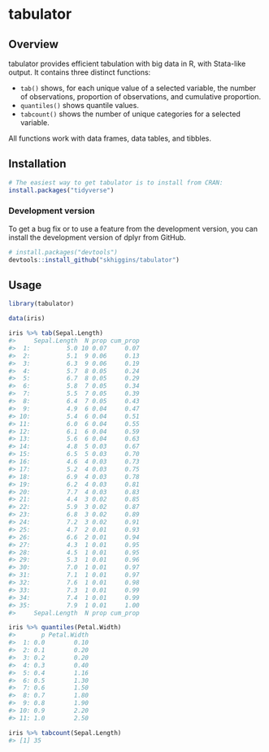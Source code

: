 # tabulator
## Overview
tabulator provides efficient tabulation with big data in R, with Stata-like output. It contains three distinct functions: 

  - `tab()` shows, for each unique value of a selected variable,  the number of observations, proportion of observations, and cumulative proportion.
  - `quantiles()` shows quantile values.
  - `tabcount()` shows the number of unique categories for a selected variable.

All functions work with data frames, data tables, and tibbles.

## Installation

``` r
# The easiest way to get tabulator is to install from CRAN:
install.packages("tidyverse")

```

### Development version

To get a bug fix or to use a feature from the development version, you
can install the development version of dplyr from GitHub.

``` r
# install.packages("devtools")
devtools::install_github("skhiggins/tabulator")
```

## Usage

``` r
library(tabulator)

data(iris)

iris %>% tab(Sepal.Length)
#>     Sepal.Length  N prop cum_prop
#>  1:          5.0 10 0.07     0.07
#>  2:          5.1  9 0.06     0.13
#>  3:          6.3  9 0.06     0.19
#>  4:          5.7  8 0.05     0.24
#>  5:          6.7  8 0.05     0.29
#>  6:          5.8  7 0.05     0.34
#>  7:          5.5  7 0.05     0.39
#>  8:          6.4  7 0.05     0.43
#>  9:          4.9  6 0.04     0.47
#> 10:          5.4  6 0.04     0.51
#> 11:          6.0  6 0.04     0.55
#> 12:          6.1  6 0.04     0.59
#> 13:          5.6  6 0.04     0.63
#> 14:          4.8  5 0.03     0.67
#> 15:          6.5  5 0.03     0.70
#> 16:          4.6  4 0.03     0.73
#> 17:          5.2  4 0.03     0.75
#> 18:          6.9  4 0.03     0.78
#> 19:          6.2  4 0.03     0.81
#> 20:          7.7  4 0.03     0.83
#> 21:          4.4  3 0.02     0.85
#> 22:          5.9  3 0.02     0.87
#> 23:          6.8  3 0.02     0.89
#> 24:          7.2  3 0.02     0.91
#> 25:          4.7  2 0.01     0.93
#> 26:          6.6  2 0.01     0.94
#> 27:          4.3  1 0.01     0.95
#> 28:          4.5  1 0.01     0.95
#> 29:          5.3  1 0.01     0.96
#> 30:          7.0  1 0.01     0.97
#> 31:          7.1  1 0.01     0.97
#> 32:          7.6  1 0.01     0.98
#> 33:          7.3  1 0.01     0.99
#> 34:          7.4  1 0.01     0.99
#> 35:          7.9  1 0.01     1.00
#>     Sepal.Length  N prop cum_prop

iris %>% quantiles(Petal.Width)
#>       p Petal.Width
#>  1: 0.0        0.10
#>  2: 0.1        0.20
#>  3: 0.2        0.20
#>  4: 0.3        0.40
#>  5: 0.4        1.16
#>  6: 0.5        1.30
#>  7: 0.6        1.50
#>  8: 0.7        1.80
#>  9: 0.8        1.90
#> 10: 0.9        2.20
#> 11: 1.0        2.50

iris %>% tabcount(Sepal.Length)
#> [1] 35
```






